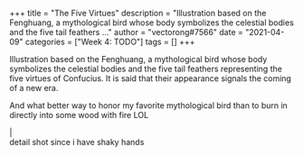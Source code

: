+++
title = "The Five Virtues"
description = "Illustration based on the Fenghuang, a mythological bird whose body symbolizes the celestial bodies and the five tail feathers ..."
author = "vectorong#7566"
date = "2021-04-09"
categories = ["Week 4: TODO"]
tags = []
+++

Illustration based on the Fenghuang, a mythological bird whose body symbolizes the celestial bodies and the five tail feathers representing the five virtues of Confucius. It is said that their appearance signals the coming of a new era.

And what better way to honor my favorite mythological bird than to burn in directly into some wood with fire LOL

|  
detail shot since i have shaky hands
